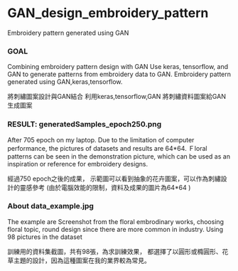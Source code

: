 # GAN_design_embroidery_pattern
Embroidery pattern generated using GAN

### GOAL
Combining embroidery pattern design with GAN Use keras, tensorflow, 
and GAN to generate patterns from embroidery data to GAN.
Embroidery pattern generated using GAN,keras,tensorflow.

將刺繡圖案設計與GAN結合
利用keras,tensorflow,GAN 將刺繡資料圖案給GAN生成圖案


### RESULT: generatedSamples_epoch250.png

After 705 epoch on my laptop. 
Due to the limitation of computer performance, the pictures of datasets and results are 64*64.
Ｆloral patterns can be seen in the demonstration picture, which can be used as an inspiration or reference for embroidery designs.


經過750 epoch之後的成果， 示範圖可以看到抽象的花卉圖案，可以作為刺繡設計的靈感參考
(由於電腦效能的限制，資料及成果的圖片為64*64 )

### About data_example.jpg 
The example are Screenshot from the floral embrodinary works, choosing floral topic, round design since there are more common in industry.
Using 98 pictures in the dataset

訓練用的資料集截圖，共有98張，為求訓練效果，
都選擇了以圓形或橢圓形、花草主題的設計，因為這種圖案在我的業界較為常見。

